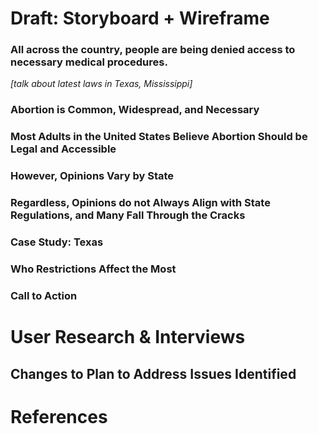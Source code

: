 # Draft: Storyboard + Wireframe

### All across the country, people are being denied access to necessary medical procedures.
<i> [talk about latest laws in Texas, Mississippi] </i>

### Abortion is Common, Widespread, and Necessary

### Most Adults in the United States Believe Abortion Should be Legal and Accessible

### However, Opinions Vary by State

### Regardless, Opinions do not Always Align with State Regulations, and Many Fall Through the Cracks

### Case Study: Texas

### Who Restrictions Affect the Most

### Call to Action

# User Research & Interviews

## Changes to Plan to Address Issues Identified

# References
